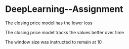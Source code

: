 # DeepLearning--Assignment


The closing price model has the lower loss 

The closing price model tracks the values better over time 

The window size was instructed to remain at 10 
